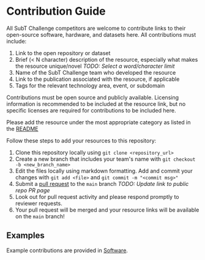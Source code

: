 # Contribution Guide

All SubT Challenge competitors are welcome to contribute links to their open-source software, hardware, and datasets here. All contributions must include:

1. Link to the open repository or dataset
1. Brief (< N character) description of the resource, especially what makes the resource unique/novel *TODO: Select a word/character limit*
1. Name of the SubT Challenge team who developed the resource
1. Link to the publication associated with the resource, if applicable
1. Tags for the relevant technology area, event, or subdomain

Contributions must be open source and publicly available. 
Licensing information is recommended to be included at the resource link, but no specific licenses are required for contributions to be included here.

Please add the resource under the most appropriate category as listed in the [README](/readme.md) 

Follow these steps to add your resources to this repository:

1. Clone this repository locally using `git clone <repository_url>`
1. Create a new branch that includes your team's name with `git checkout -b <new_branch_name>`
1. Edit the files locally using markdown formatting. Add and commit your changes with `git add <file>` and `git commit -m "<commit msg>"`
1. Submit a [pull request](TODO) to the `main` branch *TODO: Update link to public repo PR page*
1. Look out for pull request activity and please respond promptly to reviewer requests.
1. Your pull request will be merged and your resource links will be available on the `main` branch! 

## Examples

Example contributions are provided in [Software](1-Software.md). 

